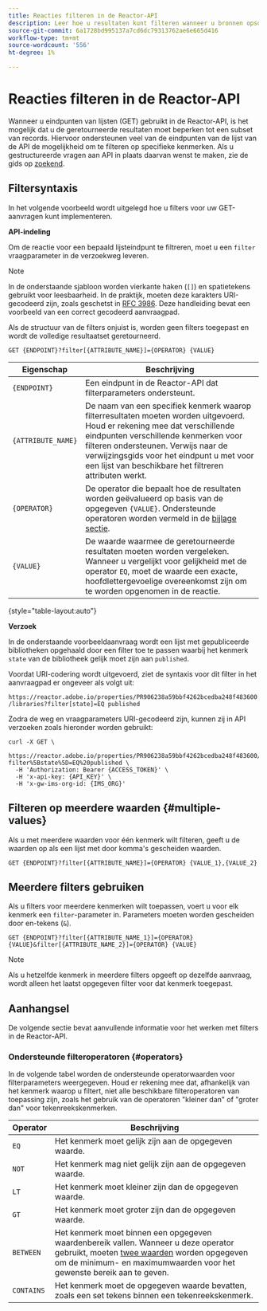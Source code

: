 ```yaml
---
title: Reacties filteren in de Reactor-API
description: Leer hoe u resultaten kunt filteren wanneer u bronnen opsomt in de Reactor-API.
source-git-commit: 6a1728bd995137a7cd6dc79313762ae6e665d416
workflow-type: tm+mt
source-wordcount: '556'
ht-degree: 1%

---
```


# Reacties filteren in de Reactor-API

Wanneer u eindpunten van lijsten (GET) gebruikt in de Reactor-API, is het mogelijk dat u de geretourneerde resultaten moet beperken tot een subset van records. Hiervoor ondersteunen veel van de eindpunten van de lijst van de API de mogelijkheid om te filteren op specifieke kenmerken. Als u gestructureerde vragen aan API in plaats daarvan wenst te maken, zie de gids op [zoekend](./search.md).

## Filtersyntaxis

In het volgende voorbeeld wordt uitgelegd hoe u filters voor uw GET-aanvragen kunt implementeren.

**API-indeling**

Om de reactie voor een bepaald lijsteindpunt te filtreren, moet u een `filter` vraagparameter in de verzoekweg leveren.

>[!NOTE]
>
>In de onderstaande sjabloon worden vierkante haken (`[]`) en spatietekens gebruikt voor leesbaarheid. In de praktijk, moeten deze karakters URI-gecodeerd zijn, zoals geschetst in [RFC 3986](https://tools.ietf.org/html/rfc3986). Deze handleiding bevat een voorbeeld van een correct gecodeerd aanvraagpad.
>
>Als de structuur van de filters onjuist is, worden geen filters toegepast en wordt de volledige resultaatset geretourneerd.

```http
GET {ENDPOINT}?filter[{ATTRIBUTE_NAME}]={OPERATOR} {VALUE}
```

| Eigenschap | Beschrijving |
| --- | --- |
| `{ENDPOINT}` | Een eindpunt in de Reactor-API dat filterparameters ondersteunt. |
| `{ATTRIBUTE_NAME}` | De naam van een specifiek kenmerk waarop filterresultaten moeten worden uitgevoerd. Houd er rekening mee dat verschillende eindpunten verschillende kenmerken voor filteren ondersteunen. Verwijs naar de verwijzingsgids voor het eindpunt u met voor een lijst van beschikbare het filtreren attributen werkt. |
| `{OPERATOR}` | De operator die bepaalt hoe de resultaten worden geëvalueerd op basis van de opgegeven `{VALUE}`. Ondersteunde operatoren worden vermeld in de [bijlage sectie](#supported-operators). |
| `{VALUE}` | De waarde waarmee de geretourneerde resultaten moeten worden vergeleken. Wanneer u vergelijkt voor gelijkheid met de operator `EQ`, moet de waarde een exacte, hoofdlettergevoelige overeenkomst zijn om te worden opgenomen in de reactie. |

{style=&quot;table-layout:auto&quot;}

**Verzoek**

In de onderstaande voorbeeldaanvraag wordt een lijst met gepubliceerde bibliotheken opgehaald door een filter toe te passen waarbij het kenmerk `state` van de bibliotheek gelijk moet zijn aan `published`.

Voordat URI-codering wordt uitgevoerd, ziet de syntaxis voor dit filter in het aanvraagpad er ongeveer als volgt uit:

`https://reactor.adobe.io/properties/PR906238a59bbf4262bcedba248f483600/libraries?filter[state]=EQ published`

Zodra de weg en vraagparameters URI-gecodeerd zijn, kunnen zij in API verzoeken zoals hieronder worden gebruikt:

```shell
curl -X GET \
  https://reactor.adobe.io/properties/PR906238a59bbf4262bcedba248f483600/libraries?filter%5Bstate%5D=EQ%20published \
  -H 'Authorization: Bearer {ACCESS_TOKEN}' \
  -H 'x-api-key: {API_KEY}' \
  -H 'x-gw-ims-org-id: {IMS_ORG}'
```

## Filteren op meerdere waarden {#multiple-values}

Als u met meerdere waarden voor één kenmerk wilt filteren, geeft u de waarden op als een lijst met door komma&#39;s gescheiden waarden.

```http
GET {ENDPOINT}?filter[{ATTRIBUTE_NAME}]={OPERATOR} {VALUE_1},{VALUE_2}
```

## Meerdere filters gebruiken

Als u filters voor meerdere kenmerken wilt toepassen, voert u voor elk kenmerk een `filter`-parameter in. Parameters moeten worden gescheiden door en-tekens (`&`).

```http
GET {ENDPOINT}?filter[{ATTRIBUTE_NAME_1}]={OPERATOR} {VALUE}&filter[{ATTRIBUTE_NAME_2}]={OPERATOR} {VALUE}
```

>[!NOTE]
>
>Als u hetzelfde kenmerk in meerdere filters opgeeft op dezelfde aanvraag, wordt alleen het laatst opgegeven filter voor dat kenmerk toegepast.

## Aanhangsel

De volgende sectie bevat aanvullende informatie voor het werken met filters in de Reactor-API.

### Ondersteunde filteroperatoren {#operators}

In de volgende tabel worden de ondersteunde operatorwaarden voor filterparameters weergegeven. Houd er rekening mee dat, afhankelijk van het kenmerk waarop u filtert, niet alle beschikbare filteroperatoren van toepassing zijn, zoals het gebruik van de operatoren &quot;kleiner dan&quot; of &quot;groter dan&quot; voor tekenreekskenmerken.

| Operator | Beschrijving |
| --- | --- |
| `EQ` | Het kenmerk moet gelijk zijn aan de opgegeven waarde. |
| `NOT` | Het kenmerk mag niet gelijk zijn aan de opgegeven waarde. |
| `LT` | Het kenmerk moet kleiner zijn dan de opgegeven waarde. |
| `GT` | Het kenmerk moet groter zijn dan de opgegeven waarde. |
| `BETWEEN` | Het kenmerk moet binnen een opgegeven waardenbereik vallen. Wanneer u deze operator gebruikt, moeten [twee waarden](#multiple-values) worden opgegeven om de minimum- en maximumwaarden voor het gewenste bereik aan te geven. |
| `CONTAINS` | Het kenmerk moet de opgegeven waarde bevatten, zoals een set tekens binnen een tekenreekskenmerk. |
